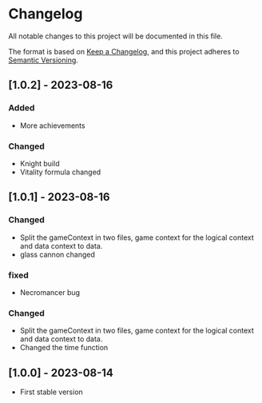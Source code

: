 # Changelog

All notable changes to this project will be documented in this file.

The format is based on [Keep a Changelog](https://keepachangelog.com/en/1.0.0/),
and this project adheres to [Semantic Versioning](https://semver.org/spec/v2.0.0.html).

## [1.0.2] - 2023-08-16
### Added
- More achievements

### Changed
- Knight build 
- Vitality formula changed

## [1.0.1] - 2023-08-16

### Changed
- Split the gameContext in two files, game context for the logical context and data context to data.
- glass cannon changed

### fixed
- Necromancer bug


### Changed
- Split the gameContext in two files, game context for the logical context and data context to data.
- Changed the time function

## [1.0.0] - 2023-08-14
- First stable version





